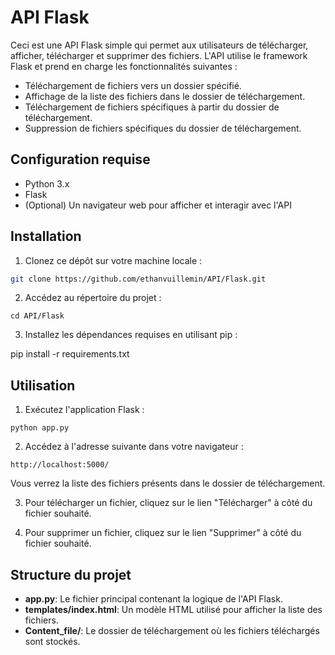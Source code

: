 # API Flask

Ceci est une API Flask simple qui permet aux utilisateurs de télécharger, afficher, télécharger et supprimer des fichiers. L'API utilise le framework Flask et prend en charge les fonctionnalités suivantes :

- Téléchargement de fichiers vers un dossier spécifié.
- Affichage de la liste des fichiers dans le dossier de téléchargement.
- Téléchargement de fichiers spécifiques à partir du dossier de téléchargement.
- Suppression de fichiers spécifiques du dossier de téléchargement.

## Configuration requise

- Python 3.x
- Flask
- (Optional) Un navigateur web pour afficher et interagir avec l'API

## Installation

1. Clonez ce dépôt sur votre machine locale :
```bash
git clone https://github.com/ethanvuillemin/API/Flask.git
```
2. Accédez au répertoire du projet :
```
cd API/Flask
```

3. Installez les dépendances requises en utilisant pip :

pip install -r requirements.txt


## Utilisation

1. Exécutez l'application Flask :
```
python app.py
```

2. Accédez à l'adresse suivante dans votre navigateur :
```
http://localhost:5000/
```

Vous verrez la liste des fichiers présents dans le dossier de téléchargement.

3. Pour télécharger un fichier, cliquez sur le lien "Télécharger" à côté du fichier souhaité.

4. Pour supprimer un fichier, cliquez sur le lien "Supprimer" à côté du fichier souhaité.

## Structure du projet

- **app.py**: Le fichier principal contenant la logique de l'API Flask.
- **templates/index.html**: Un modèle HTML utilisé pour afficher la liste des fichiers.
- **Content_file/**: Le dossier de téléchargement où les fichiers téléchargés sont stockés.


